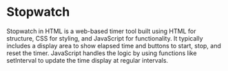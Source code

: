 # Stopwatch
Stopwatch in HTML is a web-based timer tool built using HTML for structure, CSS for styling, and JavaScript for functionality. It typically includes a display area to show elapsed time and buttons to start, stop, and reset the timer. JavaScript handles the logic by using functions like setInterval to update the time display at regular intervals.
